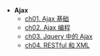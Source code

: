 * **Ajax**
    * [ch01. Ajax 基础](Ajax/ch01)
    * [ch02. Ajax 编程](Ajax/ch02)
    * [ch03. Jquery 中的 Ajax](Ajax/ch03)
    * [ch04. RESTful 和 XML](Ajax/ch04)


